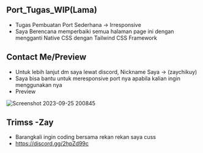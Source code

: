 ## Port_Tugas_WIP(Lama)
- Tugas Pembuatan Port Sederhana -> Irresponsive
- Saya Berencana memperbaiki semua halaman page ini dengan mengganti Native CSS dengan Tailwind CSS Framework


## Contact Me/Preview
- Untuk lebih lanjut dm saya lewat discord, Nickname Saya -> (zaychikuy)
- Saya bisa bantu untuk meresponsive port nya apabila kalian ingin menggunakan nya
- Preview

![Screenshot 2023-09-25 200845](https://github.com/Ririena/port_tugas_wip_zay/assets/142820574/caad3969-880c-43d1-bc33-b9ab798aa13f)




## Trimss -Zay
- Barangkali ingin coding bersama rekan rekan saya cuss
- https://discord.gg/2hpZd99c

